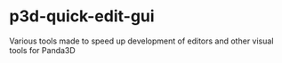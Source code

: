 # p3d-quick-edit-gui
Various tools made to speed up development of editors and other visual tools for Panda3D
